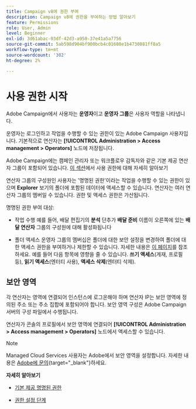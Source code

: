 ```yaml
---
title: Campaign v8에 권한 부여
description: Campaign v8에 권한을 부여하는 방법 알아보기
feature: Permissions
role: User, Admin
level: Beginner
exl-id: 3d61abac-03df-42d3-a950-37e41a5a7756
source-git-commit: 5ab598d904bf900bcb4c01680e1b4730881ff8a5
workflow-type: tm+mt
source-wordcount: '302'
ht-degree: 2%

---
```


# 사용 권한 시작

Adobe Campaign에서 사용자는 **운영자**&#x200B;이고 **운영자 그룹**&#x200B;은 사용자 역할을 나타냅니다.

운영자는 로그인하고 작업을 수행할 수 있는 권한이 있는 Adobe Campaign 사용자입니다. 기본적으로 연산자는 **[!UICONTROL Administration > Access management > Operators]** 노드에 저장됩니다.

Adobe Campaign에는 캠페인 관리자 또는 워크플로우 감독자와 같은 기본 제공 연산자 그룹이 포함되어 있습니다. [이 섹션](../start/gs-permissions.md)에서 사용 권한에 대해 자세히 알아보기

연산자 그룹의 구성원인 사용자는 &#39;명명된 권한&#39;이라는 작업을 수행할 수 있는 권한이 있으며 **Explorer** 보기의 폴더에 포함된 데이터에 액세스할 수 있습니다. 연산자는 여러 연산자 그룹의 멤버일 수 있습니다. 권한 및 액세스 권한은 가산됩니다.

명명된 권한 부여 대상:

* 작업 수행
예를 들어, 배달 편집기의 **분석** 단추가 **배달 준비** 이름이 오른쪽에 있는 **배달 연산자** 그룹의 구성원에 대해 활성화됩니다

* 폴더 액세스
운영자 그룹의 멤버십은 폴더에 대한 보안 설정을 변경하여 폴더에 대한 액세스 권한을 부여하거나 제한할 수 있습니다. 자세한 내용은 [이 페이지](../start/folder-permissions.md)를 참조하세요. 예를 들어 다음 항목에 영향을 줄 수 있습니다. **쓰기 액세스**(게재, 프로필 등), **읽기 액세스**(엔터티 사용), **액세스 삭제**(엔터티 삭제).

## 보안 영역

각 연산자는 영역에 연결되어 인스턴스에 로그온해야 하며 연산자 IP는 보안 영역에 정의된 주소 또는 주소 집합에 포함되어야 합니다. 보안 영역 구성은 Adobe Campaign 서버의 구성 파일에서 수행됩니다.

연산자가 콘솔의 프로필에서 보안 영역에 연결되어 **[!UICONTROL Administration > Access management > Operators]** 노드에서 액세스할 수 있습니다.

>[!NOTE]
>
>Managed Cloud Services 사용자는 Adobe에서 보안 영역을 설정합니다. 자세한 내용은 [Adobe에 문의](https://helpx.adobe.com/kr/enterprise/admin-guide.html/enterprise/using/support-for-experience-cloud.ug.html){target="_blank"}하세요.

**자세히 알아보기**

* [기본 제공 명명된 권한](../start/gs-permissions.md)

* [권한 설정 단계](../start/manage-permissions.md)
